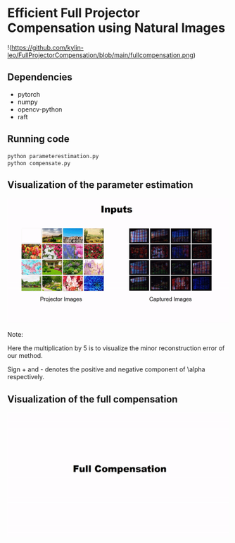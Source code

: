 # Efficient Full Projector Compensation using Natural Images


!(https://github.com/kylin-leo/FullProjectorCompensation/blob/main/fullcompensation.png)

## Dependencies
* pytorch
* numpy
* opencv-python
* raft


## Running code

```
python parameterestimation.py
python compensate.py
```


## Visualization of the parameter estimation

![estgif](https://github.com/kylin-leo/FullProjectorCompensation/blob/main/gif/opt.gif)

Note:

Here the multiplication by 5 is to visualize the minor reconstruction error of our method.


Sign + and - denotes the positive and negative component of \alpha respectively.


## Visualization of the full compensation

![fullcompgif](https://github.com/kylin-leo/FullProjectorCompensation/blob/main/gif/comp.gif)
